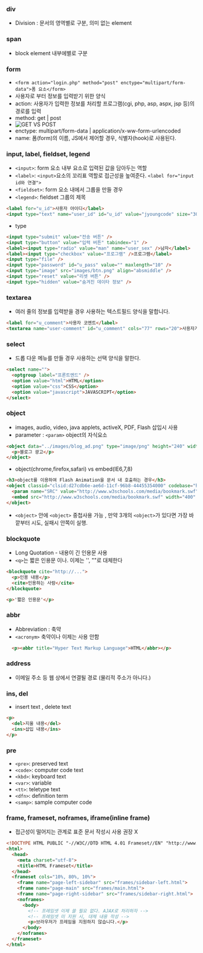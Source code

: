 ### div
- Division : 문서의 영역별로 구분, 의미 없는 element

### span
- block element 내부에별로 구분

### form
- `<form action="login.php" method="post" enctype="multipart/form-data">폼 요소</form>`
- 사용자로 부터 정보를 입력받기 위한 양식
- action: 사용자가 입력한 정보를 처리할 프로그램(cgi, php, asp, aspx, jsp 등)의 경로를 입력
- method: get | post
- ![GET VS POST](images/getpost.png)
- enctype: multipart/form-data | application/x-ww-form-urlencoded
- name: 폼(form)의 이름, JS에서 제어할 경우, 식별자(hook)로 사용된다.

### input, label, fieldset, legend
- `<input>`: form 요소 내부 요소로 입력된 값을 담아두는 역할
- `<label>`: `<input>`요소의 꼬리표 역할로 접근성을 높여준다. `<label for="input id와 연결">`
- `<fieldset>`: form 요소 내에서 그룹을 만들 경우
- `<legend>`: fieldset 그룹의 제목

```html
<label for="u_id">사용자 아이디</label>
<input type="text" name="user_id" id="u_id" value="jyoungcode" size="30" disabled="disabled" maxlength="10"/>
```
- type
```html
<input type="submit" value="전송 버튼" />
<input type="button" value="입력 버튼" tabindex="1" />
<label><input type="radio" value="man" name="user_sex" />남자</label>
<label><input type="checkbox" value="프로그램" />프로그램</label>
<input type="file" />
<input type="password" id="u_pass" value="" maxlength="10" />
<input type="image" src="images/btn.png" align="absmiddle" />
<input type="reset" value="리셋 버튼" />
<input type="hidden" value="숨겨진 데이타 정보" />
```

### textarea
- 여러 줄의 정보를 입력받을 경우 사용하는 텍스트필드 양식을 말합니다.
```html
<label for="u_comment">사용자 코멘트</label>
<textarea name="user-comment" id="u_comment" cols="77" rows="20">사용자가 전달하고 싶은 말</textarea>
```

### select
- 드롭 다운 메뉴를 만들 경우 사용하는 선택 양식을 말한다.
```html
<select name="">
  <optgroup label="프론트엔드" />
  <option value="html">HTML</option>
  <option value="css">CSS</option>
  <option value="javascript">JAVASCRIPT</option>
</select>
```

### object
- images, audio, video, java applets, activeX, PDF, Flash 삽입시 사용
- parameter : `<param>` object의 자식요소
```html
<object data="../images/blog_ad.png" type="image/png" height="240" width="240">
  <p>블로그 광고</p>
</object>
```
- object(chrome,firefox,safari) vs embed(IE6,7,8)
```html
<h3>object를 이용하여 Flash Animation을 문서 내 호출하는 경우</h3>
<object classid="clsid:d27cdb6e-ae6d-11cf-96b8-44455354000" codebase="http://fpdownload.marcromedia.com/pub/shockwave/cabs/flash..." width="400" height="40">
  <param name="SRC" value="http://www.w3schools.com/media/bookmark.swf"/>
  <embed src="http://www.w3schools.com/media/bookmark.swf" width="400" height="40"></embed>
</object>
```
- `<object>` 안에 `<object>` 중첩사용 가능 , 만약 3개의 `<object>`가 있다면 가장 바깥부터 시도, 실패시 안쪽이 실행.

### blockquote
- Long Quotation - 내용이 긴 인용문 사용
- `<q>`는 짧은 인용문 이나. 이제는 '', ""로 대체한다
```html
<blockquote cite="http://...">
  <p>인용 내용</p>
  <cite>인용하는 사람</cite>
</blockquote>

<p>'짧은 인용문'</p>
```

### abbr
- Abbreviation : 축약
- `<acronym>` 축약이나 이제는 사용 안함
```html
  <p><abbr title="Hyper Text Markup Language">HTML</abbr></p>
```

### address
- 이메일 주소 등 웹 상에서 연결될 경로 (물리적 주소가 아니다.)

### ins, del
- insert text , delete text
```html
<p>
  <del>지울 내용</del>
  <ins>삽입 내용</ins>
</p>
```

### pre
- `<pre>`: preserved text
- `<code>`: computer code text
- `<kbd>`: keyboard text
- `<var>`: variable
- `<tt>`: teletype text
- `<dfn>`: definition term
- `<samp>`: sample computer code

### frame, frameset, noframes, iframe(inline frame)
- 접근성이 떨어지는 관계로 표준 문서 작성시 사용 권장 X
```html
<!DOCTYPE HTML PUBLIC "-//W3C//DTD HTML 4.01 Frameset//EN" "http://www.w3.org/TR/html4/frameset.dtd">
<html>
  <head>
    <meta charset="utf-8">
    <title>HTML Frameset</title>
  </head>
  <frameset cols="10%, 80%, 10%">
    <frame name="page-left-sidebar" src="frames/sidebar-left.html">
    <frame name="page-main" src="frames/main.html">
    <frame name="page-right-sidebar" src="frames/sidebar-right.html">
    <noframes>
      <body>
        <!-- 프레임셋 이제 쓸 필요 없다. AJAX로 처리하자 -->
        <!-- 프레임셋 미 지원 시, 대체 내용 작성 -->
        <p>브라우저가 프레임을 지원하지 않습니다.</p>
      </body>
    </noframes>
  </frameset>
</html>

```
